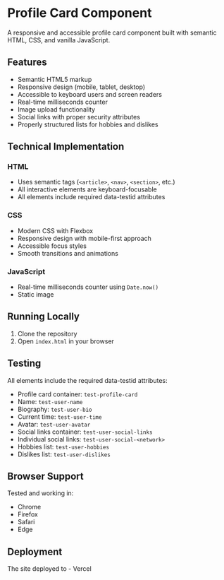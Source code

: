 # Profile Card Component

A responsive and accessible profile card component built with semantic HTML, CSS, and vanilla JavaScript.

## Features

- Semantic HTML5 markup
- Responsive design (mobile, tablet, desktop)
- Accessible to keyboard users and screen readers
- Real-time milliseconds counter
- Image upload functionality
- Social links with proper security attributes
- Properly structured lists for hobbies and dislikes

## Technical Implementation

### HTML

- Uses semantic tags (`<article>`, `<nav>`, `<section>`, etc.)
- All interactive elements are keyboard-focusable
- All elements include required data-testid attributes

### CSS

- Modern CSS with Flexbox 
- Responsive design with mobile-first approach
- Accessible focus styles
- Smooth transitions and animations

### JavaScript

- Real-time milliseconds counter using `Date.now()`
- Static image

## Running Locally

1. Clone the repository
2. Open `index.html` in your browser

## Testing

All elements include the required data-testid attributes:

- Profile card container: `test-profile-card`
- Name: `test-user-name`
- Biography: `test-user-bio`
- Current time: `test-user-time`
- Avatar: `test-user-avatar`
- Social links container: `test-user-social-links`
- Individual social links: `test-user-social-<network>`
- Hobbies list: `test-user-hobbies`
- Dislikes list: `test-user-dislikes`

## Browser Support

Tested and working in:

- Chrome
- Firefox
- Safari
- Edge

## Deployment

The site deployed to - Vercel
